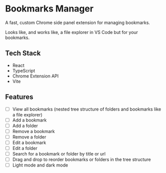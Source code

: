 # Bookmarks Manager

A fast, custom Chrome side panel extension for managing bookmarks.

Looks like, and works like, a file explorer in VS Code but for your bookmarks.

## Tech Stack
- React
- TypeScript
- Chrome Extension API
- Vite

## Features

- [ ] View all bookmarks (nested tree structure of folders and bookmarks like a file explorer)
- [ ] Add a bookmark
- [ ] Add a folder
- [ ] Remove a bookmark
- [ ] Remove a folder
- [ ] Edit a bookmark
- [ ] Edit a folder
- [ ] Search for a bookmark or folder by title or url
- [ ] Drag and drop to reorder bookmarks or folders in the tree structure
- [ ] Light mode and dark mode
